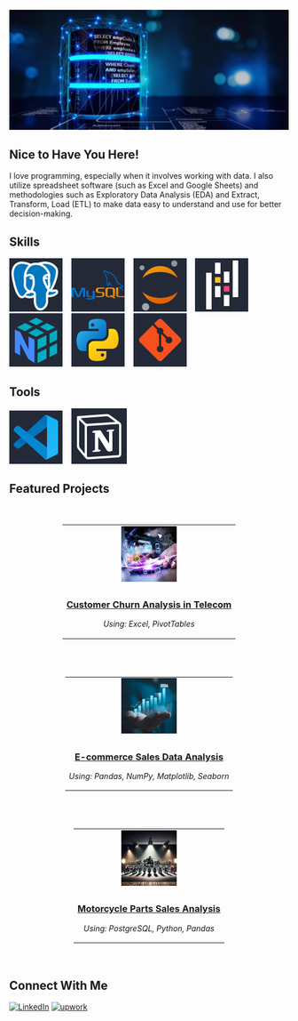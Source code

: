 <p align="center">
  <img src="profile_banner.png" alt="Banner de Bienvenida">
</p>

## Nice to Have You Here!
I love programming, especially when it involves working with data. I also utilize spreadsheet software (such as Excel and Google Sheets) and methodologies such as Exploratory Data Analysis (EDA) and Extract, Transform, Load (ETL) to make data easy to understand and use for better decision-making.

## Skills

<img src="icons/postgresql.svg" alt="PostgreSQL" />&nbsp;&nbsp;&nbsp;
<img src="icons/mysql.svg" alt="MySQL" />&nbsp;&nbsp;&nbsp;
<img src="icons/jupyter.svg" alt="Jupyter" />&nbsp;&nbsp;&nbsp;
<img src="icons/pandas.svg" alt="Pandas" />&nbsp;&nbsp;&nbsp;
<img src="icons/numpy.svg" alt="NumPy" />&nbsp;&nbsp;&nbsp;
<img src="icons/python.svg" alt="Python" />&nbsp;&nbsp;&nbsp;
<img src="icons/git.svg" alt="Git" />

## Tools

<img src="icons/visual-studio-code.svg" alt="Visual Studio Code" />&nbsp;&nbsp;&nbsp;
<img src="icons/notion.svg" alt="Notion" />

## Featured Projects

<div align="center">

  <!-- Project 1 -->
  <div style="display: inline-block; margin: 20px;">
    <table>
      <tr>
        <td align="center">
          <a href="https://github.com/jeanpaulomv/Analyzing-Customer-Churn-Case-Study-at-DataCamp">
            <img src="images/image_customer.jpg" alt="Customer Churn Analysis" width="100" height="100"/>
          </a>
        </td>
      </tr>
      <tr>
        <td align="center">
          <h3><a href="https://github.com/jeanpaulomv/Analyzing-Customer-Churn-Case-Study-at-DataCamp">Customer Churn Analysis in Telecom</a></h3>
          <p><em>Using: Excel, PivotTables</em></p>
        </td>
      </tr>
    </table>
  </div>

  <!-- Project 2 -->
  <div style="display: inline-block; margin: 20px;">
    <table>
      <tr>
        <td align="center">
          <a href="https://github.com/jeanpaulomv/E-commerce-Sales-Data-Analysis">
            <img src="images/image_ecommerce_analysis.png" alt="E-commerce Sales Data Analysis" width="100" height="100"/>
          </a>
        </td>
      </tr>
      <tr>
        <td align="center">
          <h3><a href="https://github.com/jeanpaulomv/E-commerce-Sales-Data-Analysis">E-commerce Sales Data Analysis</a></h3>
          <p><em>Using: Pandas, NumPy, Matplotlib, Seaborn</em></p>
        </td>
      </tr>
    </table>
  </div>

  <!-- Project 3 -->
  <div style="display: inline-block; margin: 20px;">
    <table>
      <tr>
        <td align="center">
          <a href="https://github.com/jeanpaulomv/Motorcycle-Parts-Sales-Analysis-DataCamp-Project">
            <img src="images/image_motos.png" alt="Motorcycle Parts Sales Analysis" width="100" height="100"/>
          </a>
        </td>
      </tr>
      <tr>
        <td align="center">
          <h3><a href="https://github.com/jeanpaulomv/Motorcycle-Parts-Sales-Analysis-DataCamp-Project">Motorcycle Parts Sales Analysis</a></h3>
          <p><em>Using: PostgreSQL, Python, Pandas</em></p>
        </td>
      </tr>
    </table>
  </div>

</div>


## Connect With Me
<p>
  <a href="https://www.linkedin.com/in/jeanpaulomv/"><img src="https://img.shields.io/badge/jeanpaulomv-0077B5?style=for-the-badge&logo=linkedin&logoColor=white" alt="LinkedIn" height="30"></a>
  <a href="https://www.upwork.com/freelancers/~017f203a5583495e29?mp_source=share"><img src="https://img.shields.io/badge/UpWork-6FDA44?style=for-the-badge&logo=Upwork&logoColor=white" alt="upwork" height="30"></a>
</p>

